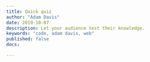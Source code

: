 ```yaml
---
title: Quick quiz
author: "Adam Davis"
date: 2019-10-07
description: Let your audience test their knowledge.
keywords: "code, adam davis, web"
published: false
docs:

---
```




